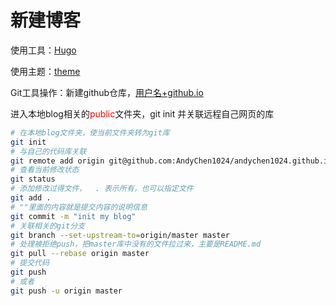 # 新建博客


使用工具：[Hugo](https://gohugo.io/getting-started/quick-start/)

使用主题：[theme](https://hugoloveit.com/zh-cn/theme-documentation-basics/)

Git工具操作：新建github仓库，[用户名+github.io](http://xn--+github-6x3lv66hou3b.io)

进入本地blog相关的<font color = "red">public</font>文件夹，git init 并关联远程自己网页的库

```bash
# 在本地blog文件夹，使当前文件夹转为git库
git init
# 与自己的代码库关联
git remote add origin git@github.com:AndyChen1024/andychen1024.github.io.git
# 查看当前修改状态
git status
# 添加修改过得文件，  . 表示所有，也可以指定文件
git add .
# ""里面的内容就是提交内容的说明信息
git commit -m "init my blog"
# 关联相关的git分支
git branch --set-upstream-to=origin/master master
# 处理被拒绝push，把master库中没有的文件拉过来，主要是README.md
git pull --rebase origin master
# 提交代码
git push
# 或者
git push -u origin master
```



